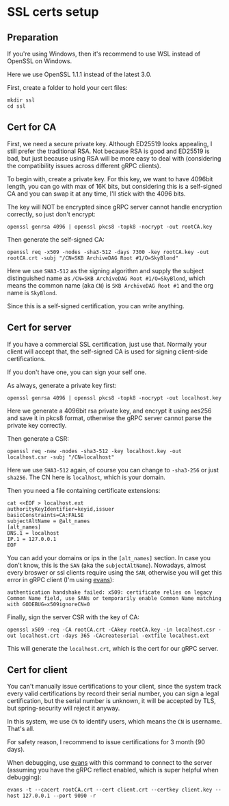 # SSL certs setup

## Preparation

If you're using Windows, then it's recommend to use WSL instead of OpenSSL on Windows.

Here we use OpenSSL 1.1.1 instead of the latest 3.0.

First, create a folder to hold your cert files:
```shell
mkdir ssl
cd ssl
```

## Cert for CA

First, we need a secure private key. Although ED25519 looks appealing, I still
prefer the traditional RSA. Not because RSA is good and ED25519 is bad, but just
because using RSA will be more easy to deal with (considering the compatibility
issues across different gRPC clients).

To begin with, create a private key. For this key, we want to have 4096bit length,
you can go with max of 16K bits, but considering this is a self-signed CA and you
can swap it at any time, I'll stick with the 4096 bits.

The key will NOT be encrypted since gRPC server cannot handle encryption correctly,
so just don't encrypt: 
```shell
openssl genrsa 4096 | openssl pkcs8 -topk8 -nocrypt -out rootCA.key
```

Then generate the self-signed CA:
```shell
openssl req -x509 -nodes -sha3-512 -days 7300 -key rootCA.key -out rootCA.crt -subj "/CN=SKB ArchiveDAG Root #1/O=SkyBlond"
```
Here we use `SHA3-512` as the signing algorithm and supply the subject distinguished
name as `/CN=SKB ArchiveDAG Root #1/O=SkyBlond`, which means the common name (aka `CN`)
is `SKB ArchiveDAG Root #1` and the org name is `SkyBlond`.

Since this is a self-signed certification, you can write anything.

## Cert for server

If you have a commercial SSL certification, just use that. Normally your client
will accept that, the self-signed CA is used for signing client-side certifications.

If you don't have one, you can sign your self one.

As always, generate a private key first:
```shell
openssl genrsa 4096 | openssl pkcs8 -topk8 -nocrypt -out localhost.key
```

Here we generate a 4096bit rsa private key, and encrypt it using aes256 and save
it in pkcs8 format, otherwise the gRPC server cannot parse the private key correctly.

Then generate a CSR:
```shell
openssl req -new -nodes -sha3-512 -key localhost.key -out localhost.csr -subj "/CN=localhost"
```
Here we use `SHA3-512` again, of course you can change to `-sha3-256` or just `sha256`.
The CN here is `localhost`, which is your domain.

Then you need a file containing certificate extensions:
```shell
cat <<EOF > localhost.ext
authorityKeyIdentifier=keyid,issuer
basicConstraints=CA:FALSE
subjectAltName = @alt_names
[alt_names]
DNS.1 = localhost
IP.1 = 127.0.0.1
EOF
```

You can add your domains or ips in the `[alt_names]` section. In case you don't
know, this is the `SAN` (aka the `subjectAltName`). Nowadays, almost every broswer
or ssl clients require using the `SAN`, otherwise you will get this error in gRPC
client (I'm using [evans](https://github.com/ktr0731/evans)):
```
authentication handshake failed: x509: certificate relies on legacy Common Name field, use SANs or temporarily enable Common Name matching with GODEBUG=x509ignoreCN=0
```

Finally, sign the server CSR with the key of CA:
```shell
openssl x509 -req -CA rootCA.crt -CAkey rootCA.key -in localhost.csr -out localhost.crt -days 365 -CAcreateserial -extfile localhost.ext
```

This will generate the `localhost.crt`, which is the cert for our gRPC server.

## Cert for client

You can't manually issue certifications to your client, since the system track
every valid certifications by record their serial number, you can sign a legal
certification, but the serial number is unknown, it will be accepted by TLS, but
spring-security will reject it anyway.

In this system, we use `CN` to identify users, which means the `CN` is username.
That's all.

For safety reason, I recommend to issue certifications for 3 month (90 days).

When debugging, use [evans](https://github.com/ktr0731/evans) with this command
to connect to the server (assuming you have the gRPC reflect enabled, which is
super helpful when debugging):
```shell
evans -t --cacert rootCA.crt --cert client.crt --certkey client.key --host 127.0.0.1 --port 9090 -r
```
